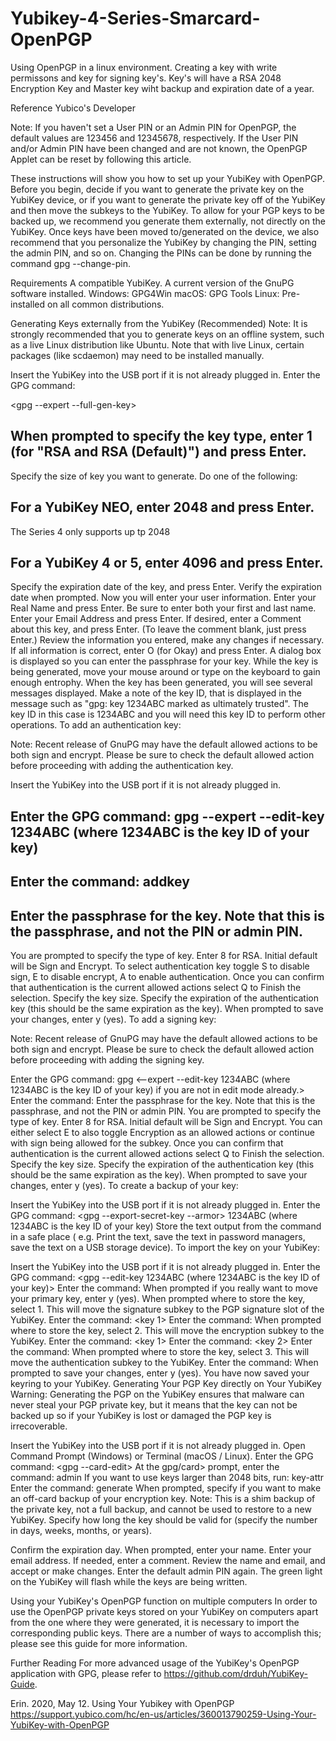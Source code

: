 # Yubikey-4-Series-Smarcard-OpenPGP
Using OpenPGP in a linux environment. Creating a key with write permissons and key for signing key's. Key's will have a RSA 2048 Encryption Key and Master key wiht backup and expiration date of a year. 

Reference  Yubico's Developer

Note: If you haven't set a User PIN or an Admin PIN for OpenPGP, the default values are 123456 and 12345678, respectively. If the User PIN and/or Admin PIN have been changed and are not known, the OpenPGP Applet can be reset by following this article.

These instructions will show you how to set up your YubiKey with OpenPGP. Before you begin, decide if you want to generate the private key on the YubiKey device, or if you want to generate the private key off of the YubiKey and then move the subkeys to the YubiKey. To allow for your PGP keys to be backed up, we recommend you generate them externally, not directly on the YubiKey. Once keys have been moved to/generated on the device, we also recommend that you personalize the YubiKey by changing the PIN, setting the admin PIN, and so on. Changing the PINs can be done by running the command gpg --change-pin.

Requirements
A compatible YubiKey.
A current version of the GnuPG software installed.
Windows: GPG4Win
macOS: GPG Tools
Linux: Pre-installed on all common distributions.
 
Generating Keys externally from the YubiKey (Recommended)
Note: It is strongly recommended that you to generate keys on an offline system, such as a live Linux distribution like Ubuntu. Note that with live Linux, certain packages (like scdaemon) may need to be installed manually.

Insert the YubiKey into the USB port if it is not already plugged in.
Enter the GPG command: 

<gpg --expert --full-gen-key>

## When prompted to specify the key type, enter 1 (for "RSA and RSA (Default)") and press Enter.
Specify the size of key you want to generate. Do one of the following:
## For a YubiKey NEO, enter 2048 and press Enter.
The Series 4 only supports up tp 2048
## For a YubiKey 4 or 5, enter 4096 and press Enter.
Specify the expiration date of the key, and press Enter. Verify the expiration date when prompted.
Now you will enter your user information. Enter your Real Name and press Enter. Be sure to enter both your first and last name.
Enter your Email Address and press Enter.
If desired, enter a Comment about this key, and press Enter. (To leave the comment blank, just press Enter.)
Review the information you entered, make any changes if necessary. If all information is correct, enter O (for Okay) and press Enter.
A dialog box is displayed so you can enter the passphrase for your key. While the key is being generated, move your mouse around or type on the keyboard to gain enough entrophy. When the key has been generated, you will see several messages displayed. Make a note of the key ID, that is displayed in the message such as "gpg: key 1234ABC marked as ultimately trusted". The key ID in this case is 1234ABC and you will need this key ID to perform other operations.
To add an authentication key:

Note: Recent release of GnuPG may have the default allowed actions to be both sign and encrypt. Please be sure to check the default allowed action before proceeding with adding the authentication key. 

Insert the YubiKey into the USB port if it is not already plugged in.
## Enter the GPG command: gpg --expert --edit-key 1234ABC (where 1234ABC is the key ID of your key)
## Enter the command: addkey
## Enter the passphrase for the key. Note that this is the passphrase, and not the PIN or admin PIN.
You are prompted to specify the type of key. Enter 8 for RSA.
Initial default will be Sign and Encrypt. To select authentication key toggle S to disable sign, E to disable encrypt, A to enable authentication.
Once you can confirm that authentication is the current allowed actions select Q to Finish the selection.
Specify the key size.
Specify the expiration of the authentication key (this should be the same expiration as the key).
When prompted to save your changes, enter y (yes).
To add a signing key:

Note: Recent release of GnuPG may have the default allowed actions to be both sign and encrypt. Please be sure to check the default allowed action before proceeding with adding the signing key. 

Enter the GPG command: gpg 
<--expert --edit-key 1234ABC (where 1234ABC is the key ID of your key) if you are not in edit mode already.>
Enter the command: 
<addkey>
Enter the passphrase for the key. Note that this is the passphrase, and not the PIN or admin PIN.
You are prompted to specify the type of key. Enter 8 for RSA.
Initial default will be Sign and Encrypt. You can either select E to also toggle Encryption as an allowed actions or continue with sign being allowed for the subkey. 
Once you can confirm that authentication is the current allowed actions select Q to Finish the selection.
Specify the key size.
Specify the expiration of the authentication key (this should be the same expiration as the key).
When prompted to save your changes, enter y (yes).
To create a backup of your key:

Insert the YubiKey into the USB port if it is not already plugged in.
Enter the GPG command: 
<gpg --export-secret-key --armor> 1234ABC (where 1234ABC is the key ID of your key)
Store the text output from the command in a safe place ( e.g. Print the text, save the text in password managers, save the text on a USB storage device).
To import the key on your YubiKey:

Insert the YubiKey into the USB port if it is not already plugged in.
Enter the GPG command: 
<gpg --edit-key 1234ABC (where 1234ABC is the key ID of your key)>
Enter the command: 
<keytocard>
When prompted if you really want to move your primary key, enter y (yes).
When prompted where to store the key, select 1. This will move the signature subkey to the PGP signature slot of the YubiKey.
Enter the command: 
 <key 1>
Enter the command: 
  <keytocard>
When prompted where to store the key, select 2. This will move the encryption subkey to the YubiKey.
Enter the command: 
   <key 1>
Enter the command: 
    <key 2>
Enter the command: 
     <keytocard>
When prompted where to store the key, select 3. This will move the authentication subkey to the YubiKey.
Enter the command: 
      <quit>
When prompted to save your changes, enter y (yes). You have now saved your keyring to your YubiKey.
Generating Your PGP Key directly on Your YubiKey
Warning: Generating the PGP on the YubiKey ensures that malware can never steal your PGP private key, but it means that the key can not be backed up so if your YubiKey is lost or damaged the PGP key is irrecoverable. 

Insert the YubiKey into the USB port if it is not already plugged in.
Open Command Prompt (Windows) or Terminal (macOS / Linux).
Enter the GPG command: 
<gpg --card-edit>
At the gpg/card> prompt, enter the command: admin
If you want to use keys larger than 2048 bits, run: key-attr
Enter the command: generate
When prompted, specify if you want to make an off-card backup of your encryption key. 
Note: This is a shim backup of the private key, not a full backup, and cannot be used to restore to a new YubiKey.
Specify how long the key should be valid for (specify the number in days, weeks, months, or years).

Confirm the expiration day.
When prompted, enter your name.
Enter your email address.
If needed, enter a comment.
Review the name and email, and accept or make changes.
Enter the default admin PIN again. The green light on the YubiKey will flash while the keys are being written.

Using your YubiKey's OpenPGP function on multiple computers
In order to use the OpenPGP private keys stored on your YubiKey on computers apart from the one where they were generated, it is necessary to import the corresponding public keys. There are a number of ways to accomplish this; please see this guide for more information.

 

Further Reading
For more advanced usage of the YubiKey's OpenPGP application with GPG, please refer to https://github.com/drduh/YubiKey-Guide.






Erin. 2020, May 12. Using Your Yubikey with OpenPGP
https://support.yubico.com/hc/en-us/articles/360013790259-Using-Your-YubiKey-with-OpenPGP
